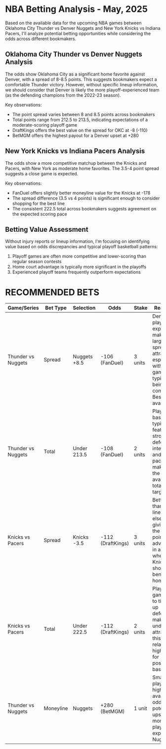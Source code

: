 # NBA Betting Analysis - May, 2025

Based on the available data for the upcoming NBA games between Oklahoma City Thunder vs Denver Nuggets and New York Knicks vs Indiana Pacers, I'll analyze potential betting opportunities while considering the odds across different bookmakers.

## Oklahoma City Thunder vs Denver Nuggets Analysis

The odds show Oklahoma City as a significant home favorite against Denver, with a spread of 8-8.5 points. This suggests bookmakers expect a comfortable Thunder victory. However, without specific lineup information, we should consider that Denver is likely the more playoff-experienced team (as the defending champions from the 2022-23 season).

Key observations:
- The point spread varies between 8 and 8.5 points across bookmakers
- Total points range from 212.5 to 213.5, indicating expectations of a moderate-scoring playoff game
- DraftKings offers the best value on the spread for OKC at -8 (-110)
- BetMGM offers the highest payout for a Denver upset at +280

## New York Knicks vs Indiana Pacers Analysis

The odds show a more competitive matchup between the Knicks and Pacers, with New York as moderate home favorites. The 3.5-4 point spread suggests a close game is expected. 

Key observations:
- FanDuel offers slightly better moneyline value for the Knicks at -178
- The spread difference (3.5 vs 4 points) is significant enough to consider shopping for the best line
- The consistent 222.5 total across bookmakers suggests agreement on the expected scoring pace

## Betting Value Assessment

Without injury reports or lineup information, I'm focusing on identifying value based on odds discrepancies and typical playoff basketball patterns:

1. Playoff games are often more competitive and lower-scoring than regular season contests
2. Home court advantage is typically more significant in the playoffs
3. Experienced playoff teams frequently outperform expectations

# RECOMMENDED BETS

| Game/Series | Bet Type | Selection | Odds | Stake | Reasoning |
|-------------|----------|-----------|------|-------|-----------|
| Thunder vs Nuggets | Spread | Nuggets +8.5 | -106 (FanDuel) | 3 units | Denver's playoff experience makes this large spread attractive, especially with playoff games typically being more competitive. Best line available. |
| Thunder vs Nuggets | Total | Under 213.5 | -108 (FanDuel) | 2 units | Playoff basketball typically features stronger defensive intensity and slower pace, making this the highest available total worth targeting. |
| Knicks vs Pacers | Spread | Knicks -3.5 | -112 (DraftKings) | 3 units | Better value than the -4 line elsewhere, giving us the half-point advantage in a game where the Knicks should benefit from home court. |
| Knicks vs Pacers | Total | Under 222.5 | -112 (DraftKings) | 2 units | Playoff games tend to tighten up defensively, making the under attractive at this relatively high total for postseason basketball. |
| Thunder vs Nuggets | Moneyline | Nuggets | +280 (BetMGM) | 1 unit | Small value play on the highest available odds for a potential upset by the more playoff-experienced Nuggets. |
